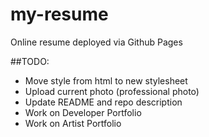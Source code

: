 # my-resume
Online resume deployed via Github Pages

##TODO:

- Move style from html to new stylesheet
- Upload current photo (professional photo)
- Update README and repo description
- Work on Developer Portfolio
- Work on Artist Portfolio